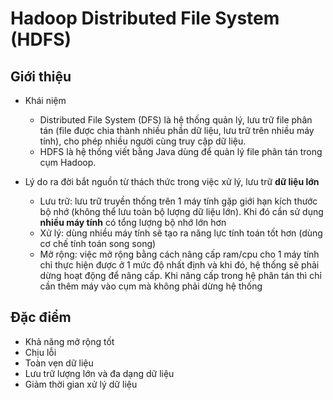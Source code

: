 Hadoop Distributed File System (HDFS)
=========================

## Giới thiệu

* Khái niệm
	* Distributed File System (DFS) là hệ thống quản lý, lưu trữ file phân tán (file được chia thành nhiều phần dữ liệu, lưu trữ trên nhiều máy tính), cho phép nhiều người cùng truy cập dữ liệu.
	* HDFS là hệ thống viết bằng Java dùng để quản lý file phân tán trong cụm Hadoop.
	
* Lý do ra đời bắt nguồn từ thách thức trong việc xử lý, lưu trữ **dữ liệu lớn**
	* Lưu trữ: lưu trữ truyền thống trên 1 máy tính gặp giới hạn kích thước bộ nhớ (không thể lưu toàn bộ lượng dữ liệu lớn). Khi đó cần sử dụng **nhiều máy tính** có tổng lượng bộ nhớ lớn hơn
	* Xử lý: dùng nhiều máy tính sẽ tạo ra năng lực tính toán tốt hơn (dùng cơ chế tính toán song song)
	* Mở rộng: việc mở rộng bằng cách nâng cấp ram/cpu cho 1 máy tính chỉ thực hiện được ở 1 mức độ nhất định và khi đó, hệ thống sẽ phải dừng hoạt động để nâng cấp. Khi nâng cấp trong hệ phân tán thì chỉ cần thêm máy vào cụm mà không phải dừng hệ thống

## Đặc điểm
* Khả năng mở rộng tốt
* Chịu lỗi
* Toàn vẹn dữ liệu
* Lưu trữ lượng lớn và đa dạng dữ liệu
* Giảm thời gian xử lý dữ liệu	
